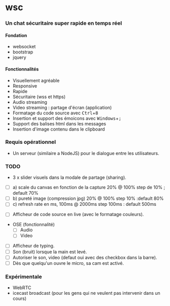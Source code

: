 # wsc

### Un chat sécuritaire super rapide en temps réel

#### Fondation
 - websocket
 - bootstrap
 - jquery

#### Fonctionnalités
 - Visuellement agréable
 - Responsive
 - Rapide
 - Sécuritaire (wss et https)
 - Audio streaming
 - Video streaming : partage d'écran (application)
 - Formatage du code source avec <kbd>Ctrl</kbd>+<kbd>8</kbd>
 - Insertion et support des émoicons avec <kbd>Windows</kbd>+<kbd>;</kbd>
 - Support des balises html dans les messages
 - Insertion d'image contenu dans le clipboard

### Requis opérationnel
 - Un serveur (similaire a NodeJS) pour le dialogue entre les utilisateurs.


### TODO

+ 3 x slider visuels dans la modale de partage (sharing).
 - [ ] a) scale du canvas en fonction de la capture 20% @ 100%  step de 10% ; default 70%
 - [ ] b) pureté image (compression jpg) 20% @ 100% step 10% :default 80%
 - [ ] c) refresh rate en ms, 100ms @ 2000ms step 100ms : default 500ms
+ [ ] Afficheur de code source en live (avec le formatage couleurs).
+ OSE (fonctionnalité)
  - [ ] Audio
  - [ ] Video
+ [ ] Afficheur de typing.
+ [ ] Son (bruit) lorsque la main est levé.
+ [ ] Autoriser le son, video (defaut oui avec des checkbox dans la barre).
+ [ ] Dès que quelqu'un ouvre le micro, sa cam est activé.

### Expérimentale
 + WebRTC
 + icecast broadcast (pour les gens qui ne veulent pas intervenir dans un cours)
